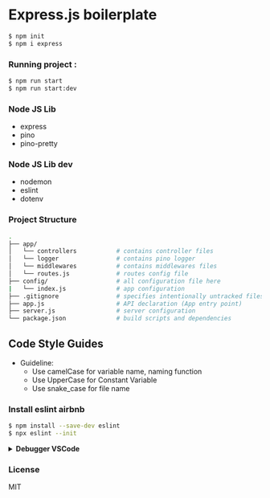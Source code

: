 # Express.js boilerplate

```sh
$ npm init
$ npm i express
```

### Running project :
``` bash
$ npm run start
$ npm run start:dev
```

### Node JS Lib
* express
* pino
* pino-pretty

### Node JS Lib dev
* nodemon
* eslint
* dotenv

### Project Structure
```sh
.
├── app/
│   └── controllers           # contains controller files
│   └── logger                # contains pino logger
│   └── middlewares           # contains middlewares files
│   └── routes.js             # routes config file
├── config/                   # all configuration file here
|   └── index.js              # app configuration
├── .gitignore                # specifies intentionally untracked files to ignore
├── app.js                    # API declaration (App entry point)
├── server.js                 # server configuration
└── package.json              # build scripts and dependencies
```
## Code Style Guides
* Guideline:
  * Use camelCase for variable name, naming function
  * Use UpperCase for Constant Variable
  * Use snake_case for file name

### Install eslint airbnb

```sh
$ npm install --save-dev eslint
$ npx eslint --init
```

<details>
<summary><strong>Debugger VSCode</strong></summary>

```json
{
  "version": "0.2.0",
  "configurations": [
    {
      "name": "Attach",
      "port": 9229,
      "request": "attach",
      "skipFiles": [
        "<node_internals>/**"
      ],
      "type": "pwa-node"
    },
    {
      "type": "node",
      "request": "launch",
      "name": "Jest All",
      "program": "${workspaceFolder}/node_modules/.bin/jest",
      "args": [
        "${workspaceRoot}/test/app",
        "--runInBand"
      ],
      "env": {
        "NODE_ENV": "testing"
      },
      "console": "integratedTerminal",
      "internalConsoleOptions": "neverOpen",
      "disableOptimisticBPs": true,
      "windows": {
        "program": "${workspaceFolder}/node_modules/jest/bin/jest"
      }
    },
    {
      "type": "node",
      "request": "launch",
      "name": "Jest Current File",
      "program": "${workspaceFolder}/node_modules/.bin/jest",
      "args": [
        "${relativeFile}",
        "--config"
      ],
      "env": {
        "NODE_ENV": "testing"
      },
      "console": "integratedTerminal",
      "internalConsoleOptions": "neverOpen",
      "disableOptimisticBPs": true,
      "windows": {
        "program": "${workspaceFolder}/node_modules/jest/bin/jest"
      }
    }
  ]
}
```
</details>

### License

MIT
